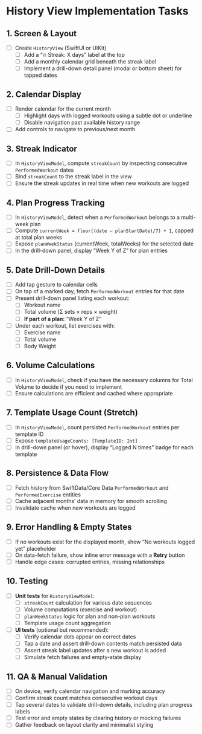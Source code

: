 # History View Implementation Tasks

## 1. Screen & Layout  
- [ ] Create `HistoryView` (SwiftUI or UIKit)  
  - [ ] Add a “🔥 Streak: X days” label at the top  
  - [ ] Add a monthly calendar grid beneath the streak label  
  - [ ] Implement a drill-down detail panel (modal or bottom sheet) for tapped dates  

## 2. Calendar Display  
- [ ] Render calendar for the current month  
  - [ ] Highlight days with logged workouts using a subtle dot or underline  
  - [ ] Disable navigation past available history range  
- [ ] Add controls to navigate to previous/next month  

## 3. Streak Indicator  
- [ ] In `HistoryViewModel`, compute `streakCount` by inspecting consecutive `PerformedWorkout` dates  
- [ ] Bind `streakCount` to the streak label in the view  
- [ ] Ensure the streak updates in real time when new workouts are logged  

## 4. Plan Progress Tracking  
- [ ] In `HistoryViewModel`, detect when a `PerformedWorkout` belongs to a multi-week plan  
- [ ] Compute `currentWeek = floor((date – planStartDate)/7) + 1`, capped at total plan weeks  
- [ ] Expose `planWeekStatus` (currentWeek, totalWeeks) for the selected date  
- [ ] In the drill-down panel, display “Week Y of Z” for plan entries  

## 5. Date Drill-Down Details  
- [ ] Add tap gesture to calendar cells  
- [ ] On tap of a marked day, fetch `PerformedWorkout` entries for that date  
- [ ] Present drill-down panel listing each workout:  
  - [ ] Workout name  
  - [ ] Total volume (Σ sets × reps × weight)  
  - [ ] **If part of a plan:** “Week Y of Z”  
- [ ] Under each workout, list exercises with:  
  - [ ] Exercise name  
  - [ ] Total volume  
  - [ ] Body Weight  

## 6. Volume Calculations  
- [ ] In `HistoryViewModel`, check if you have the necessary columns for Total Volume to decide if you need to implement  
- [ ] Ensure calculations are efficient and cached where appropriate  

## 7. Template Usage Count (Stretch)  
- [ ] In `HistoryViewModel`, count persisted `PerformedWorkout` entries per template ID  
- [ ] Expose `templateUsageCounts: [TemplateID: Int]`  
- [ ] In drill-down panel (or hover), display “Logged N times” badge for each template  

## 8. Persistence & Data Flow  
- [ ] Fetch history from SwiftData/Core Data `PerformedWorkout` and `PerformedExercise` entities  
- [ ] Cache adjacent months’ data in memory for smooth scrolling  
- [ ] Invalidate cache when new workouts are logged  

## 9. Error Handling & Empty States  
- [ ] If no workouts exist for the displayed month, show “No workouts logged yet” placeholder  
- [ ] On data-fetch failure, show inline error message with a **Retry** button  
- [ ] Handle edge cases: corrupted entries, missing relationships  

## 10. Testing  
- [ ] **Unit tests** for `HistoryViewModel`:  
  - [ ] `streakCount` calculation for various date sequences  
  - [ ] Volume computations (exercise and workout)  
  - [ ] `planWeekStatus` logic for plan and non-plan workouts  
  - [ ] Template usage count aggregation  
- [ ] **UI tests** (optional but recommended):  
  - [ ] Verify calendar dots appear on correct dates  
  - [ ] Tap a date and assert drill-down contents match persisted data  
  - [ ] Assert streak label updates after a new workout is added  
  - [ ] Simulate fetch failures and empty-state display  

## 11. QA & Manual Validation  
- [ ] On device, verify calendar navigation and marking accuracy  
- [ ] Confirm streak count matches consecutive workout days  
- [ ] Tap several dates to validate drill-down details, including plan progress labels  
- [ ] Test error and empty states by clearing history or mocking failures  
- [ ] Gather feedback on layout clarity and minimalist styling  